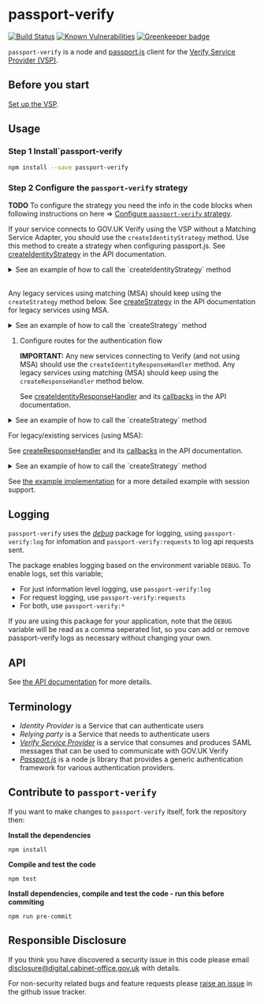# passport-verify


[![Build Status](https://travis-ci.org/alphagov/passport-verify.svg?branch=master)](https://travis-ci.org/alphagov/passport-verify)
[![Known Vulnerabilities](https://snyk.io/test/github/alphagov/passport-verify/badge.svg)](https://snyk.io/test/github/alphagov/passport-verify)
[![Greenkeeper badge](https://badges.greenkeeper.io/alphagov/passport-verify.svg)](https://greenkeeper.io/)

`passport-verify` is a node and [passport.js](http://passportjs.org/) client for the [Verify Service Provider (VSP)](https://github.com/alphagov/verify-service-provider).

## Before you start

[Set up the VSP](https://github.com/alphagov/verify-service-provider/README.md).

## Usage

### Step 1 Install`passport-verify

```bash
npm install --save passport-verify
```

### Step 2 Configure the `passport-verify` strategy

**TODO** To configure the strategy you need the info in the code blocks when following instructions on here => [Configure `passport-verify` strategy](http://passportjs.org/docs/configure#strategies).

If your service connects to GOV.UK Verify using the VSP without a Matching Service Adapter, you should use the `createIdentityStrategy` method. Use this method to create a strategy when configuring passport.js. See [createIdentityStrategy](https://alphagov.github.io/passport-verify/modules/_passport_verify_strategy_.html#createidentitystrategy) in the API documentation.

<details>
<summary>
See an example of how to call the `createIdentityStrategy` method
</summary>

```javascript
const passportVerify = require('passport-verify')
const bodyParser = require('body-parser')

// Real applications should have a real backend for storing users.
const fakeUserDatabase = {}

// Passport-Verify dependes on any bodyParser
// to be configured as a middleware.
app.use(bodyParser.urlencoded({extended: false}))

passport.use(passportVerify.createIdentityStrategy(

 // verifyServiceProviderHost
 'http://localhost:50400',

 // A callback for an identity authentication.
 // This function is called at the end of the authentication flow
 // with a user object that contains details of the user in attributes.
 // it should either return a user object or false if the user is not
 // accepted by the application for whatever reason. It can also return a
 // Promise in case it is asynchronous.
 function handleIdentity (identity) {

   // This should be an error case if the local matching strategy is
   // done correctly.
   if (fakeUserDatabase[user.pid]) {
     throw new Error(
       'Local matching strategy has defined ' +
       'the user to be new to the application, ' +
       'but the User PID already exists.')
   }

   fakeUserDatabase[user.pid] = Object.assign({id: identity.pid}, identity.attributes)
   return Object.assign({ levelOfAssurance: identity.levelOfAssurance }, fakeUserDatabase[identity.pid])
 },

// A callback that saves the unique request ID associated with the SAML messages
// to the user's session.
// This function is called after the Verify Service Provider has generated and
// returned the AuthnRequest and associated RequestID.
// The requestID should be saved in a secure manner, and such that it
// corresponds to the user's current session and can be retrieved in order to validate
// that SAML response that is returned from the IDP corresponds to the original AuthnRequest.
function saveRequestId (requestId, request) {

  // The following is an example that saves the requestId using the express-session middleware
  // This would require express-session to be initialised with a secure secret e.g:

  // const session = require('express-session')
  //
  // app.use(session({
  //  secret: 'super secret secure token',
  //  resave: true,
  //  saveUninitialized: true
  // }))

  request.session.requestId = requestId
},

// A callback that returns the requestId that corresponds to the user's session.
// This is used by the Verify Service Provider to ensure SAMLResponses received from IDPS
// correspond to a the user's active session.
function loadRequestId (request) {

  // The following is an example that retrieves the request ID from the aforementioned
  // express-session object.
  return request.session.requestId
},
// Service Entity Id
'http://your-service-entity-id'
// This is only required when your Verify Service Provider is set up to be multi tenanted.
// If it is provided, it is passed to the Verify Service Provider with each request, and
// used to identify this service.

// Saml Form Template Location
'saml-form-template.njk',
// This is an optional parameter which can be used to style the saml form
// used to send the authn request to Verify.
// This template should only be rendered if Javascript has been disabled in the user's browser.
// If provided, the ssoLocation and samlRequest recieved from the Verify Service Provider
// will be provided to the named template for rendering.
// If this is not provided, passport-verify will render a default auto posting form
// with the correct attributes.

// Level of Assurance
// LEVEL_1 or LEVEL2 depending on your service's requirements. Defaults to LEVEL_2.
'LEVEL_2'
))
```

</details>

<br>

Any legacy services using matching (MSA) should keep using the `createStrategy` method below.
   See [createStrategy](https://alphagov.github.io/passport-verify/modules/_passport_verify_strategy_.html#createstrategy) in the API documentation for legacy services using MSA.

<details>
<summary>
See an example of how to call the `createStrategy` method
</summary>

```javascript
const passportVerify = require('passport-verify')
const bodyParser = require('body-parser')

// Real applications should have a real backend for storing users.
const fakeUserDatabase = {}

// Passport-Verify dependes on any bodyParser
// to be configured as a middleware.
app.use(bodyParser.urlencoded({extended: false}))

passport.use(passportVerify.createStrategy(

 // verifyServiceProviderHost
 'http://localhost:50400',

 // A callback for a new user authentication.
 // This function is called at the end of the authentication flow
 // with a user object that contains details of the user in attributes.
 // it should either return a user object or false if the user is not
 // accepted by the application for whatever reason. It can also return a
 // Promise in case it is asynchronous.
 function createUser (user) {

   // This should be an error case if the local matching strategy is
   // done correctly.
   if (fakeUserDatabase[user.pid]) {
     throw new Error(
       'Local matching strategy has defined ' +
       'the user to be new to the application, ' +
       'but the User PID already exists.')
   }

   fakeUserDatabase[user.pid] = Object.assign({id: user.pid}, user.attributes)
   return Object.assign({ levelOfAssurance: user.levelOfAssurance }, fakeUserDatabase[user.pid])
 },

 // A callback for an existing user authentication.
 // This function is called at the end of the authentication flow with
 // an object that contains the user pid.
 // The function should either return a user object or false if the user is not
 // accepted by the application for whatever reason. It can also return a
 // Promise in case it is asynchronous.
 function verifyUser (user) {

   // This should be an error case if the local matching strategy is
   // done correctly.
   if (!fakeUserDatabase[user.pid]) {
     throw new Error(
       'Local matching strategy has defined ' +
       'that the user exists, but the PID could ' +
       'not be found in the database.')
   }

   return Object.assign({ levelOfAssurance: user.levelOfAssurance }, fakeUserDatabase[user.pid])
 },

// A callback that saves the unique request ID associated with the SAML messages
// to the user's session.
// This function is called after the Verify Service Provider has generated and
// returned the AuthnRequest and associated RequestID.
// The requestID should be saved in a secure manner, and such that it
// corresponds to the user's current session and can be retrieved in order to validate
// that SAML response that is returned from the IDP corresponds to the original AuthnRequest.
function saveRequestId (requestId, request) {

  // The following is an example that saves the requestId using the express-session middleware
  // This would require express-session to be initialised with a secure secret e.g:

  // const session = require('express-session')
  //
  // app.use(session({
  //  secret: 'super secret secure token',
  //  resave: true,
  //  saveUninitialized: true
  // }))

  request.session.requestId = requestId
},

// A callback that returns the requestId that corresponds to the user's session.
// This is used by the Verify Service Provider to ensure SAMLResponses received from IDPS
// correspond to a the user's active session.
function loadRequestId (request) {

  // The following is an example that retrieves the request ID from the aforementioned
  // express-session object.
  return request.session.requestId
},
// Service Entity Id
'http://your-service-entity-id'
// This is only required when your Verify Service Provider is set up to be multi tenanted.
// If it is provided, it is passed to the Verify Service Provider with each request, and
// used to identify this service.

// Saml Form Template Location
'saml-form-template.njk',
// This is an optional parameter which can be used to style the saml form
// used to send the authn request to Verify.
// This template should only be rendered if Javascript has been disabled in the user's browser.
// If provided, the ssoLocation and samlRequest recieved from the Verify Service Provider
// will be provided to the named template for rendering.
// If this is not provided, passport-verify will render a default auto posting form
// with the correct attributes.

// Level of Assurance
// LEVEL_1 or LEVEL2 depending on your service's requirements. Defaults to LEVEL_2.
'LEVEL_2'
))
```
</details>


1. Configure routes for the authentication flow

   **IMPORTANT:** Any new services connecting to Verify (and not using MSA) should use the `createIdentityResponseHandler` method.
   Any legacy services using matching (MSA) should keep using the `createResponseHandler` method below.

   See [createIdentityResponseHandler](https://alphagov.github.io/passport-verify/modules/_create_identity_response_handler_.html#createidentityresponsehandler)
   and its [callbacks](https://alphagov.github.io/passport-verify/interfaces/_create_identity_response_handler_.responsescenarios.html) in the API documentation.

<details>
<summary>
See an example of how to call the `createStrategy` method
</summary>

```javascript
// route for authenticating a user
app.post('/verify/start', passport.authenticate('verify'))

// route for handling a callback from verify
app.post('/verify/response', (req, res, next) => (

   // in this example, authenticate() is being called from within the route handler
   // rather than being used as middleware, this provides access to the request
   // and response objects through closure
   const authMiddleware = passport.authenticate('verify', function (error, identity, infoOrError, status) {

    if (error) {
      return res.send(`TODO: render error-page with message ${error: error.message}`)
    }

    if (identity) {
      // passport-verify requires the use of a custom callback to handle successful
      // authentication
      return req.logIn(identity, () => res.send('TODO: redirect to service landing page')))
    }

    return res.send(`TODO: redirect to authentication failed page with ${error: infoOrError}`)

  })
  authMiddleware(req, res, next)
```
</details>


For legacy/existing services (using MSA):

See [createResponseHandler](https://alphagov.github.io/passport-verify/modules/_create_response_handler_.html#createresponsehandler)
   and its [callbacks](https://alphagov.github.io/passport-verify/interfaces/_create_response_handler_.responsescenarios.html#onauthnfailed) in the API documentation.

<details>
<summary>
See an example of how to call the `createStrategy` method
</summary>

```javascript
// route for authenticating a user
app.post('/verify/start', passport.authenticate('verify'))

// route for handling a callback from verify
app.post('/verify/response', (req, res, next) => (

 // in this example, authenticate() is being called from within the route handler
 // rather than being used as middleware, this provides access to the request
 // and response objects through closure
 const authMiddleware = passport.authenticate('verify', function (error, user, infoOrError, status) {

  if (error) {
    return res.send(`TODO: render error-page with message ${error: error.message}`)
  }

  if (user) {
    // passport-verify requires the use of a custom callback to handle successful
    // authentication
    return req.logIn(user, () => res.send('TODO: redirect to service landing page')))
  }

  return res.send(`TODO: redirect to authentication failed page with ${error: infoOrError}`)

})
authMiddleware(req, res, next)
```
</details>

See [the example implementation](https://github.com/alphagov/passport-verify-stub-relying-party/blob/master/src/app.ts) for a more detailed example with session support.

## Logging

`passport-verify` uses the [_debug_](https://www.npmjs.com/package/debug) package for logging, using `passport-verify:log` for infomation and `passport-verify:requests` to log api requests sent.

The package enables logging based on the environment variable `DEBUG`.
To enable logs, set this variable;
* For just information level logging, use `passport-verify:log`
* For request logging, use `passport-verify:requests`
* For both, use `passport-verify:*`

If you are using this package for your application, note that the `DEBUG` variable will be read as a comma seperated list, so you can add or remove passport-verify logs as necessary without changing your own.

## API


See [the API documentation](https://alphagov.github.io/passport-verify/modules/_passport_verify_.html) for more details.

## Terminology

 * _Identity Provider_ is a Service that can authenticate users
 * _Relying party_ is a Service that needs to authenticate users
 * [_Verify Service Provider_](https://github.com/alphagov/verify-service-provider)
    is a service that consumes and produces SAML messages that can be used to communicate with GOV.UK Verify
 * [_Passport.js_](http://passportjs.org/) is a node js library that provides a generic authentication framework for various authentication providers.


## Contribute to `passport-verify`

If you want to make changes to `passport-verify` itself, fork the repository then:

__Install the dependencies__
```
npm install
```

__Compile and test the code__
```
npm test
```

__Install dependencies, compile and test the code - run this before commiting__
```
npm run pre-commit
```

## Responsible Disclosure

If you think you have discovered a security issue in this code please email disclosure@digital.cabinet-office.gov.uk with details.

For non-security related bugs and feature requests please [raise an issue](https://github.com/alphagov/passport-verify/issues/new) in the github issue tracker.
